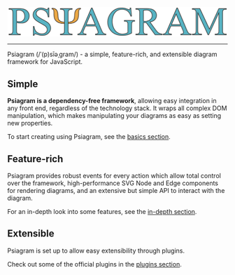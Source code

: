 ![](https://raw.githubusercontent.com/liamross/psiagram/master/logo/logo-title.png)

---

Psiagram (/ˈ(p)sīəˌɡram/) - a simple, feature-rich, and extensible diagram
framework for JavaScript.

## Simple

**Psiagram is a dependency-free framework**, allowing easy integration in any
front end, regardless of the technology stack. It wraps all complex DOM
manipulation, which makes manipulating your diagrams as easy as setting new
properties.

To start creating using Psiagram, see the [basics section](./basics/README.md).

## Feature-rich

Psiagram provides robust events for every action which allow total control over
the framework, high-performance SVG Node and Edge components for rendering
diagrams, and an extensive but simple API to interact with the diagram.

For an in-depth look into some features, see the
[in-depth section](./in-depth/README.md).

## Extensible

Psiagram is set up to allow easy extensibility through plugins.

Check out some of the official plugins in the
[plugins section](./plugins/README.md).
